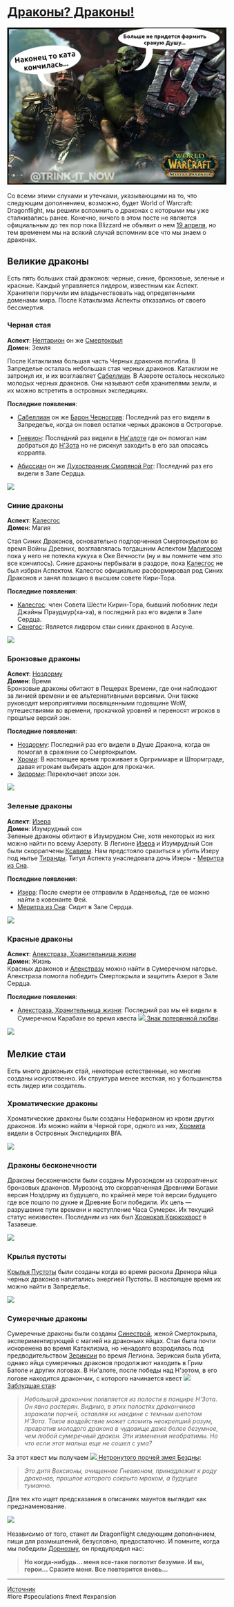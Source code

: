 # [Драконы? Драконы!](https://t.me/trink_it_now)

<center>
<img src=https://raw.githubusercontent.com/MagicalCow/TrinkIT-News/main/Assets/WH326637/WH326637-1.jpg float=center border=2>
</center>

Со всеми этими слухами и утечками, указывающими на то, что следующим дополнением, возможно, будет World of Warcraft: Dragonflight, мы решили вспомнить о драконах с которыми мы уже сталкивались ранее. Конечно, ничего в этом посте не является официальным до тех пор пока Blizzard не объявит о нем [19 апреля](https://www.wowhead.com/news/blizzard-announcing-next-world-of-warcraft-expansion-on-april-19th-326229), но тем временем мы на всякий случай вспомним все что мы знаем о драконах.

## Великие драконы

Есть пять больших стай драконов: черные, синие, бронзовые, зеленые и красные. Каждый управляется лидером, известным как Аспект. Хранители поручили им владычествовать над определенными доменами мира. После Катаклизма Аспекты отказались от своего бессмертия.

### Черная стая

**Аспект**: [Нелтарион](https://ru.wowhead.com/npc=33523) он же [Смертокрыл](https://ru.wowhead.com/npc=53879)  
**Домен**: Земля  

После Катаклизма большая часть Черных драконов погибла. В Запределье осталась небольшая стая черных драконов. Катаклизм не затронул их, и их возглавляет [Сабеллиан](https://ru.wowhead.com/npc=22496). В Азероте осталось несколько молодых черных драконов. Они называют себя хранителями земли, и их можно встретить в островных экспедициях.
  
**Последние появления**:

- [Сабеллиан](https://ru.wowhead.com/npc=22496) он же [Барон Черногрив](https://ru.wowhead.com/npc=22103): Последний раз его видели в Запределье, когда он повел остатки черных драконов в Острогорье.
    
- [Гневион](https://ru.wowhead.com/npc=160177): Последний раз видели в [Ни'алоте](https://ru.wowhead.com/zone=10522) где он помогал нам добраться до [Н'Зота](https://ru.wowhead.com/npc=158041) но не рискнул заходить в его зал опасаясь коррапта.
    
- [Абиссиан](https://ru.wowhead.com/npc=125997) он же [Духостранник Смоляной Рог](https://ru.wowhead.com/npc=98825): Последний раз его видели в Зале Сердца.

[![](https://wow.zamimg.com/uploads/screenshots/normal/1057915.jpg?maxWidth=1200)](https://wow.zamimg.com/uploads/screenshots/normal/1057915.jpg)

### Синие драконы

**Аспект**: [Калесгос](https://ru.wowhead.com/npc=152365)  
**Домен**: Магия  

Стая Синих Драконов, основательно подпорченная Смертокрылом во время Войны Древних, возглавлялась тогдашним Аспектом [Малигосом](https://ru.wowhead.com/npc=28859) пока у него не потекла кукуха в Оке Вечности (ну и вы помните чем это все кончилось). Синие драконы пербывали в раздоре, пока [Калесгос](https://ru.wowhead.com/npc=152365) не был избран Аспектом. Калесгос официально расформировал род Синих Драконов и занял позицию в высшем совете Кири-Тора.
  
**Последние появления**:
- [Калесгос](https://ru.wowhead.com/npc=152365): член Совета Шести Кирин-Тора, бывший любовник леди Джайны Праудмур(ха-ха), в последний раз его видели в Зале Сердца.
- [Сенегос](https://ru.wowhead.com/npc=100482): Является лидером стаи синих драконов в Азсуне.

[![](https://wow.zamimg.com/uploads/screenshots/normal/1057914.jpg?maxWidth=1200)](https://wow.zamimg.com/uploads/screenshots/normal/1057914.jpg)

### Бронзовые драконы

**Аспект**: [Ноздорму](https://ru.wowhead.com/npc=58208)  
**Домен**: Время  
Бронзовые драконы обитают в Пещерах Времени, где они наблюдают за линией времени и ее альтернативными версиями. Они также руководят мероприятиями посвященными годовщине WoW, путешествиями во времени, прокачкой уровней и переносят игроков в прошлые версий зон.
  
**Последние появления**:
- [Ноздорму](https://ru.wowhead.com/npc=58208): Последний раз его видели в Душе Дракона, когда он помогал в сражении со Смертокрылом.
- [Хроми](https://ru.wowhead.com/npc=167032): В настоящее время проживает в Оргриммаре и Штормграде, давая игрокам выбирать аддон для прокачки.
- [Зидорми](https://ru.wowhead.com/npc=88206): Переключает эпохи зон.

[![](https://wow.zamimg.com/uploads/screenshots/normal/1057912.jpg?maxWidth=1200)](https://wow.zamimg.com/uploads/screenshots/normal/1057912.jpg)

### Зеленые драконы

**Аспект**: [Изера](https://ru.wowhead.com/npc=98584)  
**Домен**: Изумрудный сон  
Зеленые драконы обитают в Изумрудном Сне, хотя некоторых из них можно найти по всему Азероту. В Легионе [Изера](https://ru.wowhead.com/npc=98584) и Изумрудный Сон были скоррапчены [Ксавием](https://ru.wowhead.com/npc=103769). Нам предстояло сразиться и убить Изеру под нытье [Тиранды](https://ru.wowhead.com/npc=104921). Титул Аспекта унаследовала дочь Изеры - [Меритра из Сна](https://ru.wowhead.com/npc=151949).

**Последние появления**:
- [Изера](https://ru.wowhead.com/npc=171138): После смерти ее отправили в Арденвельд, где ее можно найти в ковенанте Фей.
- [Меритра из Сна](https://ru.wowhead.com/npc=151949): Сидит в Зале Сердца.

[![](https://wow.zamimg.com/uploads/screenshots/normal/1057916.jpg?maxWidth=1200)](https://wow.zamimg.com/uploads/screenshots/normal/1057916.jpg)

### Красные драконы
**Аспект**: [Алекстраза, Хранительница жизни](https://ru.wowhead.com/npc=56630)  
**Домен**: Жизнь  
Красных драконов и [Алекстразу](https://ru.wowhead.com/npc=164012) можно найти в Сумеречном нагорье. Алекстраза помогла победить Смертокрыла и защитить Азерот в Зале Сердца.
  
**Последние появления**:
- [Алекстраза, Хранительница жизни](https://ru.wowhead.com/npc=56630): Последний раз мы её видели в Сумеречном Карабахе во время квеста [![](https://wow.zamimg.com/images/wow/icons/tiny/quest-start-campaign.gif) Знак потерянной любви](https://ru.wowhead.com/quest=59069).

[![](https://wow.zamimg.com/uploads/screenshots/normal/1057909.jpg?maxWidth=1200)](https://wow.zamimg.com/uploads/screenshots/normal/1057909.jpg)

## Мелкие стаи
Есть много драконьих стай, некоторые естественные, но многие созданы искусственно. Их структура менее жесткая, но у большинства есть лидер или создатель.

### Хроматические драконы
Хроматические драконы были созданы Нефарианом из крови других драконов. Их можно найти в Черной горе, одного из них, [Хромита](https://ru.wowhead.com/npc=138481) видели в Островных Экспедициях BfA.

[![](https://wow.zamimg.com/uploads/screenshots/normal/1057910.png?maxWidth=1200)](https://wow.zamimg.com/uploads/screenshots/normal/1057910.png)

### Драконы бесконечности
Драконы бесконечности были созданы Мурозондом из скоррапченых бронзовых драконов. Мурозонд это скоррапченная Древними Богами версия Ноздорму из будущего, по крайней мере той версии будущего где все пошло по дукне и Древние Боги победили. Их цель — разрушение пути времени и наступление Часа Сумерек. Их текущий статус неизвестен. Последним из них был [Хронокэп Крюкохвост](https://ru.wowhead.com/npc=175546) в Тазавеше.

[![](https://wow.zamimg.com/uploads/screenshots/normal/1057911.jpg?maxWidth=1200)](https://wow.zamimg.com/uploads/screenshots/normal/1057911.jpg)

### Крылья пустоты
[Крылья Пустоты](https://ru.wowhead.com/faction=1015) были созданы когда во время раскола Дренора яйца черных драконов напитались энергией Пустоты. В настоящее время их можно найти в Запределье.  

[![](https://wow.zamimg.com/uploads/screenshots/normal/1057913.png?maxWidth=1200)](https://wow.zamimg.com/uploads/screenshots/normal/1057913.png)

### Сумеречные драконы
Сумеречные драконы были созданы [Синестрой](https://ru.wowhead.com/npc=45213), женой Смертокрыла, экспериментирующей с магией на драконьих яйцах. Стая была почти искоренена во время Катаклизма, но ненадолго возродилась под предводительством [Зериксии](https://ru.wowhead.com/npc=106225) во время Легиона. Зериксия была убита, однако яйца сумеречных драконов продолжают находить в Грим Батоле и других логовах. В Ни'алоте, после победы над Н'зотом, в его логове находится дракончик, с которого начинается квест [![](https://wow.zamimg.com/images/wow/icons/tiny/quest-start.gif)
 Заблудшая стая](https://ru.wowhead.com/quest=58876):  
> *Небольшой дракончик появляется из полости в панцире Н'Зота. Он явно растерян. Видимо, в этих полостях дракончиков заражали порчей, оставляя их наедине с темным шепотом Н'Зота. Такое воздействие может сломить неокрепший разум, превратив молодого дракона в чудовище даже более безумное, чем любой сумеречный дракон. Эти изменения необратимы. Но что если этот малыш еще не сошел с ума?*

За этот квест мы получаем [![](https://wow.zamimg.com/images/wow/icons/tiny/inv_voiddragonmount.gif) Нетронутого порчей змея Бездны](https://ru.wowhead.com/item=174862):

> *Это дитя Вексионы, очищенное Гневионом, принадлежит к роду драконов, прошлое которого сокрыто мраком, а будущее туманно.*

Для тех кто ищет предсказания в описаниях маунтов выглядит как предзнаменование.  
  
[![](https://wow.zamimg.com/uploads/screenshots/normal/1057918.png?maxWidth=1200)](https://wow.zamimg.com/uploads/screenshots/normal/1057918.png)

Независимо от того, станет ли Dragonflight следующим дополнением, пищи для размышлений, безусловно, предостаточно. И помните, когда мы победили [Дорнозму](https://ru.wowhead.com/npc=54432), он предупредил нас:

> **Но когда-нибудь… меня все-таки поглотит безумие. И вы, герои… Сразите меня. Все повторится вновь…**


---
[Источник](https://www.wowhead.com/news/where-are-they-now-the-dragonflights-of-azeroth-326637)  
\#lore \#speculations \#next \#expansion